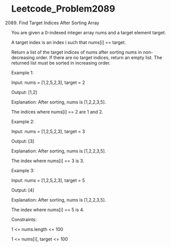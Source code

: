 # Leetcode_Problem2089



2089. Find Target Indices After Sorting Array



You are given a 0-indexed integer array nums and a target element target.




A target index is an index i such that nums[i] == target.





Return a list of the target indices of nums after sorting nums in non-decreasing order. If there are no target indices, return an empty list. The returned list must be sorted in increasing order.

 

Example 1:



Input: nums = [1,2,5,2,3], target = 2



Output: [1,2]



Explanation: After sorting, nums is [1,2,2,3,5].




The indices where nums[i] == 2 are 1 and 2.




Example 2:




Input: nums = [1,2,5,2,3], target = 3




Output: [3]




Explanation: After sorting, nums is [1,2,2,3,5].




The index where nums[i] == 3 is 3.




Example 3:





Input: nums = [1,2,5,2,3], target = 5




Output: [4]





Explanation: After sorting, nums is [1,2,2,3,5].




The index where nums[i] == 5 is 4.
 



Constraints:




1 <= nums.length <= 100




1 <= nums[i], target <= 100
